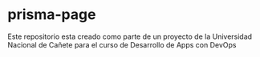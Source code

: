 # prisma-page
Este repositorio esta creado como parte de un proyecto de la Universidad Nacional de Cañete para el curso de Desarrollo de Apps con DevOps
